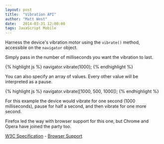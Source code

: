 ```yaml
---
layout: post
title:  "Vibration API"
author: "Matt West"
date:   2014-03-31 12:00:00
tags: JavaScript Mobile
---
```


Harness the device's vibration motor using the `vibrate()` method, accessible on the `navigator` object.  

Simply pass in the number of milliseconds you want the vibration to last.  

{% highlight js %}
navigator.vibrate(1000);
{% endhighlight %}

You can also specify an array of values. Every other value will be interpreted as a pause.

{% highlight js %}
navigator.vibrate([1000, 500, 1000]);
{% endhighlight %}

For this example the device would vibrate for one second (1000 milliseconds), pause for half a second, and then vibrate for one more second.  

Firefox led the way with browser support for this one, but Chrome and Opera have joined the party too.


[W3C Specification](http://www.w3.org/TR/2014/WD-vibration-20140211/) - [Browser Support](http://caniuse.com/#feat=vibration)
